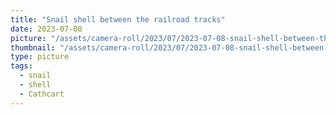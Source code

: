 ```yaml
---
title: "Snail shell between the railroad tracks"
date: 2023-07-08
picture: "/assets/camera-roll/2023/07/2023-07-08-snail-shell-between-the-railroad-tracks/20230709_022302044_iOS.jpg"
thumbnail: "/assets/camera-roll/2023/07/2023-07-08-snail-shell-between-the-railroad-tracks/20230709_022302044_iOS-thumbnail.jpg"
type: picture
tags:
  - snail
  - shell
  - Cathcart
---
```

